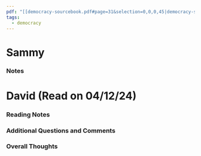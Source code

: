 ```yaml
---
pdf: "[[democracy-sourcebook.pdf#page=31&selection=0,0,0,45|democracy-sourcebook, page 31]]"
tags:
  - democracy
---
```

# Sammy

### Notes

# David (Read on 04/12/24)

### Reading Notes 



### Additional Questions and Comments



### Overall Thoughts
